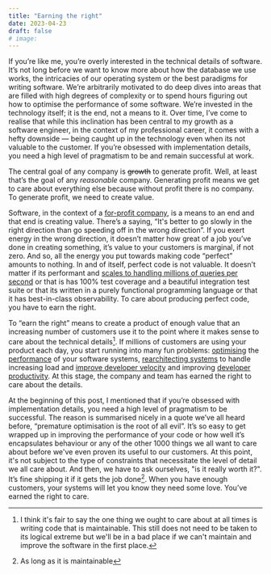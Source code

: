 ```yaml
---
title: "Earning the right"
date: 2023-04-23
draft: false
# image: 
---
```


If you’re like me, you’re overly interested in the technical details of software. It’s not long before
we want to know more about how the database we use works, the intricacies of our operating system or
the best paradigms for writing software. We’re arbitrarily motivated to do deep dives into areas that
are filled with high degrees of complexity or to spend hours figuring out how to optimise the performance
of some software. We’re invested in the technology itself; it is the end, not a means to it. Over time,
I’ve come to realise that while this inclination has been central to my growth as a software engineer,
in the context of my professional career, it comes with a hefty downside — being caught up in the
technology even when its not valuable to the customer. If you’re obsessed with implementation details,
you need a high level of pragmatism to be and remain successful at work.

The central goal of any company is ~~growth~~ to generate profit. Well, at least that’s the goal of
any *reasonable* company. Generating profit means we get to care about everything else because without
profit there is no company. To generate profit, we need to create value.

Software, in the context of a [for-profit company](https://www.vice.com/en/article/5d3naz/openai-is-now-everything-it-promised-not-to-be-corporate-closed-source-and-for-profit),
is a means to an end and that end is creating value. There’s a saying, “It's better to go slowly in
the right direction than go speeding off in the wrong direction”. If you exert energy in the wrong
direction, it doesn’t matter how great of a job you’ve done in creating something, it’s value to your
customers is marginal, if not zero. And so, all the energy you put towards making code “perfect” amounts
to nothing. In and of itself, perfect code is not valuable. It doesn’t matter if its performant
and [scales to handling millions of queries per second](https://news.ycombinator.com/item?id=25326446)
or that is has 100% test coverage and a beautiful integration test suite or that its written in a purely
functional programming language or that it has best-in-class observability. To care about producing
perfect code, you have to earn the right.

To “earn the right” means to create a product of enough value that an increasing number of customers
use it to the point where it makes sense to care about the technical details[^1]. If millions of customers
are using your product each day, you start running into many fun problems: [optimising](https://discord.com/blog/why-discord-is-switching-from-go-to-rust)
the [performance](https://www.notion.so/blog/sharding-postgres-at-notion) of your software systems,
[rearchitecting systems](https://fly.io/blog/carving-the-scheduler-out-of-our-orchestrator/) to handle
increasing load and [improve developer velocity](https://dropbox.tech/infrastructure/atlas--our-journey-from-a-python-monolith-to-a-managed-platform)
and improving [developer](https://stripe.com/blog/migrating-to-typescript) [productivity](https://stripe.com/blog/sorbet-stripes-type-checker-for-ruby).
At this stage, the company and team has earned the right to care about the details.

At the beginning of this post, I mentioned that if you’re obsessed with implementation details, you
need a high level of pragmatism to be successful. The reason is summarised nicely in a quote we’ve all
heard before, “premature optimisation is the root of all evil”. It’s so easy to get wrapped up
in improving the performance of your code or how well it’s encapsulates behaviour or any of the other
1000 things we all want to care about before we've even proven its useful to our customers. At this point,
it's not subject to the type of constraints that necessitate the level of detail we all care about.
And then, we have to ask ourselves, "is it really worth it?". It’s fine shipping it if it gets the job
done[^2]. When you have enough customers, your systems will let you know they need some love. You’ve
earned the right to care.

[^1]: I think it's fair to say the one thing we ought to care about at all times is writing code that is maintainable. This still
does not need to be taken to its logical extreme but we'll be in a bad place if we can't maintain and
improve the software in the first place.
[^2]: As long as it is maintainable
